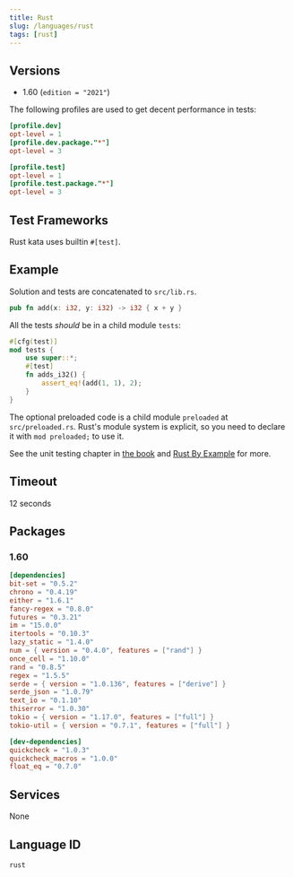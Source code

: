 ```yaml
---
title: Rust
slug: /languages/rust
tags: [rust]
---
```



## Versions

- 1.60 (`edition = "2021"`)

The following profiles are used to get decent performance in tests:

```toml
[profile.dev]
opt-level = 1
[profile.dev.package."*"]
opt-level = 3

[profile.test]
opt-level = 1
[profile.test.package."*"]
opt-level = 3
```

## Test Frameworks

Rust kata uses builtin `#[test]`.

## Example

Solution and tests are concatenated to `src/lib.rs`.

```rust
pub fn add(x: i32, y: i32) -> i32 { x + y }
```

All the tests _should_ be in a child module `tests`:
```rust
#[cfg(test)]
mod tests {
    use super::*;
    #[test]
    fn adds_i32() {
        assert_eq!(add(1, 1), 2);
    }
}
```

The optional preloaded code is a child module `preloaded` at `src/preloaded.rs`.
Rust's module system is explicit, so you need to declare it with `mod preloaded;` to use it.

See the unit testing chapter in [the book](https://doc.rust-lang.org/book/ch11-01-writing-tests.html) and
[Rust By Example](https://doc.rust-lang.org/rust-by-example/testing/unit_testing.html) for more.

## Timeout
12 seconds

## Packages

### 1.60

```toml
[dependencies]
bit-set = "0.5.2"
chrono = "0.4.19"
either = "1.6.1"
fancy-regex = "0.8.0"
futures = "0.3.21"
im = "15.0.0"
itertools = "0.10.3"
lazy_static = "1.4.0"
num = { version = "0.4.0", features = ["rand"] }
once_cell = "1.10.0"
rand = "0.8.5"
regex = "1.5.5"
serde = { version = "1.0.136", features = ["derive"] }
serde_json = "1.0.79"
text_io = "0.1.10"
thiserror = "1.0.30"
tokio = { version = "1.17.0", features = ["full"] }
tokio-util = { version = "0.7.1", features = ["full"] }

[dev-dependencies]
quickcheck = "1.0.3"
quickcheck_macros = "1.0.0"
float_eq = "0.7.0"
```

## Services

None

## Language ID

`rust`
